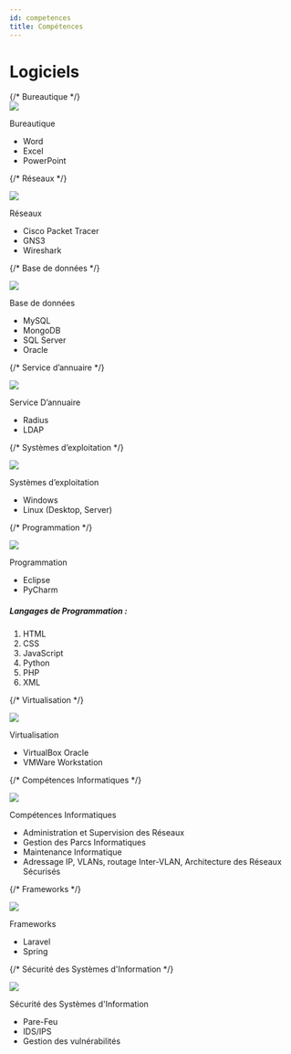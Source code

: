 ```yaml
---
id: competences  
title: Compétences
---
```


<div style={{ textAlign: 'center' }}>
  <h1 className="skill-title" style={{ color: '#FF5733' }}>Logiciels</h1>
</div>

<div style={{ display: 'flex', justifyContent: 'center', flexWrap: 'wrap', gap: '20px' }}>
  {/* Bureautique */}
  <div className="animated-skill">
    <img src="/img/logos/bureautique.png" style={{ height: '100px', width: 'auto', borderRadius: '8px' }} />
    <p className="skill-title">Bureautique</p>
    <ul>
      <li>Word</li>
      <li>Excel</li>
      <li>PowerPoint</li>
    </ul>
  </div>

  {/* Réseaux */}
  <div className="animated-skill">
    <img src="/img/logos/réseaux.jpg" style={{ height: '100px', width: 'auto', borderRadius: '8px' }} />
    <p className="skill-title" style={{ color: '#33C1FF' }}>Réseaux</p>
    <ul>
      <li>Cisco Packet Tracer</li>
      <li>GNS3</li>
      <li>Wireshark</li>
    </ul>
  </div>

  {/* Base de données */}
  <div className="animated-skill">
    <img src="/img/logos/databases.png" style={{ height: '100px', width: 'auto', borderRadius: '8px' }} />
    <p className="skill-title" style={{ color: '#28B463' }}>Base de données</p>
    <ul>
      <li>MySQL</li>
      <li>MongoDB</li>
      <li>SQL Server</li>
      <li>Oracle</li>
    </ul>
  </div>

  {/* Service d’annuaire */}
  <div className="animated-skill">
    <img src="/img/logos/service-annuaire.png" style={{ height: '100px', width: 'auto', borderRadius: '8px' }} />
    <p className="skill-title" style={{ color: '#F39C12' }}>Service D’annuaire</p>
    <ul>
      <li>Radius</li>
      <li>LDAP</li>
    </ul>
  </div>

  {/* Systèmes d’exploitation */}
  <div className="animated-skill">
    <img src="/img/logos/S.E.png" style={{ height: '100px', width: 'auto', borderRadius: '8px' }} />
    <p className="skill-title" style={{ color: '#9B59B6' }}>Systèmes d’exploitation</p>
    <ul>
      <li>Windows</li>
      <li>Linux (Desktop, Server)</li>
    </ul>
  </div>

  {/* Programmation */}
  <div className="animated-skill">
    <img src="/img/logos/coding.png" style={{ height: '100px', width: 'auto', borderRadius: '8px' }} />
    <p className="skill-title" style={{ color: '#E74C3C' }}>Programmation</p>
    <ul>
      <li>Eclipse</li>
      <li>PyCharm</li>
    </ul>
    <h5 style={{ color: '#DD0D00', textDecoration: 'underline' }}>Langages de Programmation :</h5>
    <ol style={{ fontWeight: 'bold' }}>
      <li>HTML</li>
      <li>CSS</li>
      <li>JavaScript</li>
      <li>Python</li>
      <li>PHP</li>
      <li>XML</li>
    </ol>
  </div>

  {/* Virtualisation */}
  <div className="animated-skill">
    <img src="/img/logos/virtualisation.jpg" style={{ height: '100px', width: 'auto', borderRadius: '8px' }} />
    <p className="skill-title" style={{ color: '#17A589' }}>Virtualisation</p>
    <ul>
      <li>VirtualBox Oracle</li>
      <li>VMWare Workstation</li>
    </ul>
  </div>
  
  {/* Compétences Informatiques */}
  <div className="animated-skill">
    <img src="/img/logos/competences-inf.jpg" style={{ height: '100px', width: 'auto', borderRadius: '8px' }} />
    <p className="skill-title" style={{ color: '#FF5733' }}>Compétences Informatiques</p>
    <ul>
      <li>Administration et Supervision des Réseaux</li>
      <li>Gestion des Parcs Informatiques</li>
      <li>Maintenance Informatique</li>
      <li>Adressage IP, VLANs, routage Inter-VLAN, Architecture des Réseaux Sécurisés</li>
    </ul>
  </div>

  {/* Frameworks */}
  <div className="animated-skill">
    <img src="/img/logos/frameworks.jpg" style={{ height: '100px', width: 'auto', borderRadius: '8px' }} />
    <p className="skill-title" style={{ color: 'green' }}>Frameworks</p>
    <ul>
      <li>Laravel</li>
      <li>Spring</li>
    </ul>
  </div>

  {/* Sécurité des Systèmes d'Information */}
  <div className="animated-skill">
    <img src="/img/logos/security.png" style={{ height: '100px', width: 'auto', borderRadius: '8px' }} />
    <p className="skill-title" style={{ color: 'blue' }}>Sécurité des Systèmes d'Information</p>
    <ul>
      <li>Pare-Feu</li>
      <li>IDS/IPS</li>
      <li>Gestion des vulnérabilités</li>
    </ul>
  </div>
</div>

